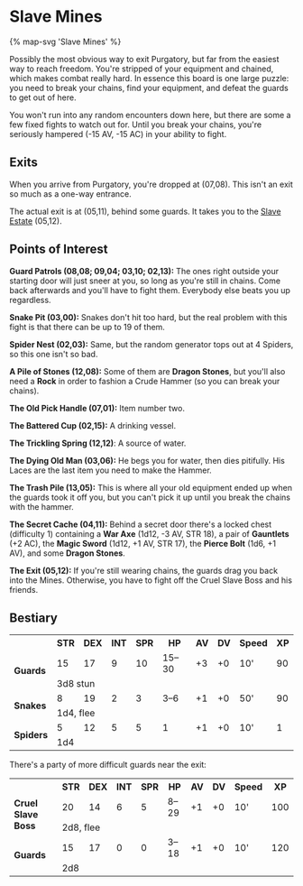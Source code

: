 # Slave Mines

{% map-svg 'Slave Mines' %}

Possibly the most obvious way to exit Purgatory, but far from the easiest way to reach freedom. You're stripped of your equipment and chained, which makes combat really hard. In essence this board is one large puzzle: you need to break your chains, find your equipment, and defeat the guards to get out of here.

You won't run into any random encounters down here, but there are some a few fixed fights to watch out for. Until you break your chains, you're seriously hampered (-15 AV, -15 AC) in your ability to fight.

## Exits

When you arrive from Purgatory, you're dropped at (07,08). This isn't an exit so much as a one-way entrance.

The actual exit is at (05,11), behind some guards. It takes you to the [Slave Estate](/dragon-wars/maps/slave-estate) (05,12).

## Points of Interest

**Guard Patrols (08,08; 09,04; 03,10; 02,13):** The ones right outside your starting door will just sneer at you, so long as you're still in chains. Come back afterwards and you'll have to fight them. Everybody else beats you up regardless.

**Snake Pit (03,00):** Snakes don't hit too hard, but the real problem with this fight is that there can be up to 19 of them.

**Spider Nest (02,03):** Same, but the random generator tops out at 4 Spiders, so this one isn't so bad.

**A Pile of Stones (12,08):** Some of them are **Dragon Stones**, but you'll also need a **Rock** in order to fashion a Crude Hammer (so you can break your chains).

**The Old Pick Handle (07,01):** Item number two.

**The Battered Cup (02,15):** A drinking vessel.

**The Trickling Spring (12,12)**: A source of water.

**The Dying Old Man (03,06):** He begs you for water, then dies pitifully. His Laces are the last item you need to make the Hammer.

**The Trash Pile (13,05):** This is where all your old equipment ended up when the guards took it off you, but you can't pick it up until you break the chains with the hammer.

**The Secret Cache (04,11):** Behind a secret door there's a locked chest (difficulty 1) containing a **War Axe** (1d12, -3 AV, STR 18), a pair of **Gauntlets** (+2 AC), the **Magic Sword** (1d12, +1 AV, STR 17), the **Pierce Bolt** (1d6, +1 AV), and some **Dragon Stones**.

**The Exit (05,12):** If you're still wearing chains, the guards drag you back into the Mines. Otherwise, you have to fight off the Cruel Slave Boss and his friends.

## Bestiary

<table>
  <tr>
    <th></th>
    <th>STR</th>
    <th>DEX</th>
    <th>INT</th>
    <th>SPR</th>
    <th>HP</th>
    <th>AV</th>
    <th>DV</th>
    <th>Speed</th>
    <th>XP</th>
  </tr>
  <tr>
    <td rowspan=2><b>Guards</b></td>
    <td class="c">15</td>
    <td class="c">17</td>
    <td class="c">9</td>
    <td class="c">10</td>
    <td class="c">15&ndash;30</td>
    <td class="c">+3</td>
    <td class="c">+0</td>
    <td class="c">10'</td>
    <td class="c">90</td>
  </tr><tr>
    <td colspan=9>3d8 stun</td>
  </tr>
  <tr>
    <td rowspan=2><b>Snakes</b></td>
    <td class="c">8</td>
    <td class="c">19</td>
    <td class="c">2</td>
    <td class="c">3</td>
    <td class="c">3&ndash;6</td>
    <td class="c">+1</td>
    <td class="c">+0</td>
    <td class="c">50'</td>
    <td class="c">90</td>
  </tr><tr>
    <td colspan=9>1d4, flee</td>
  </tr>
  <tr>
    <td rowspan=2><b>Spiders</b></td>
    <td class="c">5</td>
    <td class="c">12</td>
    <td class="c">5</td>
    <td class="c">5</td>
    <td class="c">1</td>
    <td class="c">+1</td>
    <td class="c">+0</td>
    <td class="c">10'</td>
    <td class="c">1</td>
  </tr><tr>
    <td colspan=9>1d4</td>
  </tr>
</table>

There's a party of more difficult guards near the exit:

<table>
  <tr>
    <th></th>
    <th>STR</th>
    <th>DEX</th>
    <th>INT</th>
    <th>SPR</th>
    <th>HP</th>
    <th>AV</th>
    <th>DV</th>
    <th>Speed</th>
    <th>XP</th>
  </tr>
  <tr>
    <td rowspan=2><b>Cruel Slave Boss</b></td>
    <td class="c">20</td>
    <td class="c">14</td>
    <td class="c">6</td>
    <td class="c">5</td>
    <td class="c">8&ndash;29</td>
    <td class="c">+1</td>
    <td class="c">+0</td>
    <td class="c">10'</td>
    <td class="c">100</td>
  </tr><tr>
    <td colspan=9>2d8, flee</td>
  </tr>
  <tr>
    <td rowspan=2><b>Guards</b></td>
    <td class="c">15</td>
    <td class="c">17</td>
    <td class="c">0</td>
    <td class="c">0</td>
    <td class="c">3&ndash;18</td>
    <td class="c">+1</td>
    <td class="c">+0</td>
    <td class="c">10'</td>
    <td class="c">120</td>
  </tr><tr>
    <td colspan=9>2d8</td>
  </tr>
</table>
